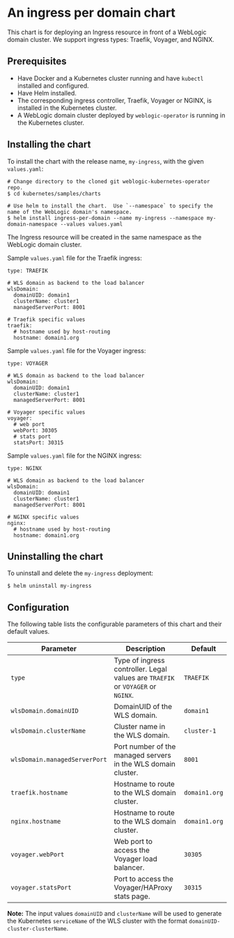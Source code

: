 # An ingress per domain chart
This chart is for deploying an Ingress resource in front of a WebLogic domain cluster. We support ingress types: Traefik, Voyager, and NGINX.

## Prerequisites
- Have Docker and a Kubernetes cluster running and have `kubectl` installed and configured.
- Have Helm installed.
- The corresponding ingress controller, Traefik, Voyager or NGINX, is installed in the Kubernetes cluster.
- A WebLogic domain cluster deployed by `weblogic-operator` is running in the Kubernetes cluster.

## Installing the chart

To install the chart with the release name, `my-ingress`, with the given `values.yaml`:
```
# Change directory to the cloned git weblogic-kubernetes-operator repo.
$ cd kubernetes/samples/charts

# Use helm to install the chart.  Use `--namespace` to specify the name of the WebLogic domain's namespace.
$ helm install ingress-per-domain --name my-ingress --namespace my-domain-namespace --values values.yaml
```
The Ingress resource will be created in the same namespace as the WebLogic domain cluster.

Sample `values.yaml` file for the Traefik ingress:
```
type: TRAEFIK

# WLS domain as backend to the load balancer
wlsDomain:
  domainUID: domain1
  clusterName: cluster1
  managedServerPort: 8001

# Traefik specific values
traefik:
  # hostname used by host-routing
  hostname: domain1.org
```

Sample `values.yaml` file for the Voyager ingress:
```
type: VOYAGER

# WLS domain as backend to the load balancer
wlsDomain:
  domainUID: domain1
  clusterName: cluster1  
  managedServerPort: 8001

# Voyager specific values
voyager:
  # web port
  webPort: 30305
  # stats port
  statsPort: 30315
```

Sample `values.yaml` file for the NGINX ingress:
```
type: NGINX

# WLS domain as backend to the load balancer
wlsDomain:
  domainUID: domain1
  clusterName: cluster1
  managedServerPort: 8001

# NGINX specific values
nginx:
  # hostname used by host-routing
  hostname: domain1.org
```

## Uninstalling the chart
To uninstall and delete the `my-ingress` deployment:
```
$ helm uninstall my-ingress
```
## Configuration
The following table lists the configurable parameters of this chart and their default values.

| Parameter | Description | Default |
| --- | --- | --- |
| `type` | Type of ingress controller. Legal values are `TRAEFIK` or `VOYAGER` or `NGINX`. | `TRAEFIK` |
| `wlsDomain.domainUID` | DomainUID of the WLS domain. | `domain1` |
| `wlsDomain.clusterName` | Cluster name in the WLS domain. | `cluster-1` |
| `wlsDomain.managedServerPort` | Port number of the managed servers in the WLS domain cluster. | `8001` |
| `traefik.hostname` | Hostname to route to the WLS domain cluster. | `domain1.org` |
| `nginx.hostname` | Hostname to route to the WLS domain cluster. | `domain1.org` |
| `voyager.webPort` | Web port to access the Voyager load balancer. | `30305` |
| `voyager.statsPort` | Port to access the Voyager/HAProxy stats page. | `30315` |

**Note:** The input values `domainUID` and `clusterName` will be used to generate the Kubernetes `serviceName` of the WLS cluster with the format `domainUID-cluster-clusterName`.

